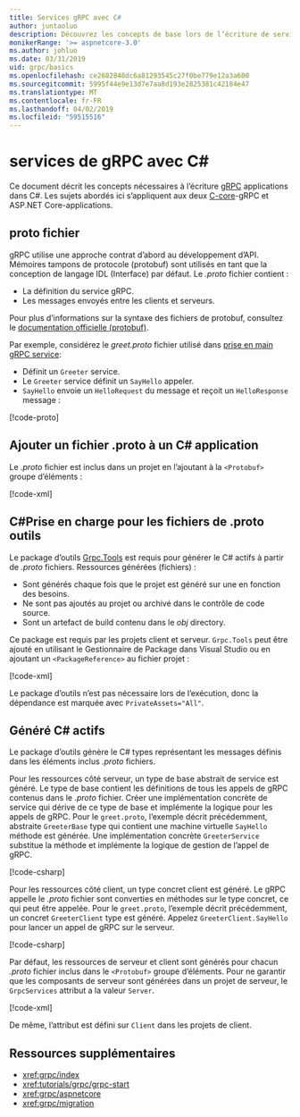 ```yaml
---
title: Services gRPC avec C#
author: juntaoluo
description: Découvrez les concepts de base lors de l’écriture de services gRPC avec C#.
monikerRange: '>= aspnetcore-3.0'
ms.author: johluo
ms.date: 03/31/2019
uid: grpc/basics
ms.openlocfilehash: ce2682848dc6a81293545c27f0be779e12a3a600
ms.sourcegitcommit: 5995f44e9e13d7e7aa8d193e2825381c42184e47
ms.translationtype: MT
ms.contentlocale: fr-FR
ms.lasthandoff: 04/02/2019
ms.locfileid: "59515516"
---
```

# <a name="grpc-services-with-c"></a>services de gRPC avec C\#

Ce document décrit les concepts nécessaires à l’écriture [gRPC](https://grpc.io/docs/guides/) applications dans C#. Les sujets abordés ici s’appliquent aux deux [C-core](https://grpc.io/blog/grpc-stacks)-gRPC et ASP.NET Core-applications.

## <a name="proto-file"></a>proto fichier

gRPC utilise une approche contrat d’abord au développement d’API. Mémoires tampons de protocole (protobuf) sont utilisés en tant que la conception de langage IDL (Interface) par défaut. Le *.proto* fichier contient :

* La définition du service gRPC.
* Les messages envoyés entre les clients et serveurs.

Pour plus d’informations sur la syntaxe des fichiers de protobuf, consultez le [documentation officielle (protobuf)](https://developers.google.com/protocol-buffers/docs/proto3).

Par exemple, considérez le *greet.proto* fichier utilisé dans [prise en main gRPC service](xref:tutorials/grpc/grpc-start):

* Définit un `Greeter` service.
* Le `Greeter` service définit un `SayHello` appeler.
* `SayHello` envoie un `HelloRequest` du message et reçoit un `HelloResponse` message :

[!code-proto[](~/tutorials/grpc/grpc-start/samples/GrpcStart/Protos/greet.proto)]

## <a name="add-a-proto-file-to-a-c-app"></a>Ajouter un fichier .proto à un C\# application

Le *.proto* fichier est inclus dans un projet en l’ajoutant à la `<Protobuf>` groupe d’éléments :

[!code-xml[](~/tutorials/grpc/grpc-start/samples/GrpcStart/GrpcGreeter.Server/GrpcGreeter.Server.csproj?highlight=2&range=7-10)]

## <a name="c-tooling-support-for-proto-files"></a>C#Prise en charge pour les fichiers de .proto outils

Le package d’outils [Grpc.Tools](https://www.nuget.org/packages/Grpc.Tools/) est requis pour générer le C# actifs à partir de *.proto* fichiers. Ressources générées (fichiers) :

* Sont générés chaque fois que le projet est généré sur une en fonction des besoins.
* Ne sont pas ajoutés au projet ou archivé dans le contrôle de code source.
* Sont un artefact de build contenu dans le *obj* directory.

Ce package est requis par les projets client et serveur. `Grpc.Tools` peut être ajouté en utilisant le Gestionnaire de Package dans Visual Studio ou en ajoutant un `<PackageReference>` au fichier projet :

[!code-xml[](~/tutorials/grpc/grpc-start/samples/GrpcStart/GrpcGreeter.Server/GrpcGreeter.Server.csproj?highlight=1&range=16)]

Le package d’outils n’est pas nécessaire lors de l’exécution, donc la dépendance est marquée avec `PrivateAssets="All"`.

## <a name="generated-c-assets"></a>Généré C# actifs

Le package d’outils génère le C# types représentant les messages définis dans les éléments inclus *.proto* fichiers.

Pour les ressources côté serveur, un type de base abstrait de service est généré. Le type de base contient les définitions de tous les appels de gRPC contenus dans le *.proto* fichier. Créer une implémentation concrète de service qui dérive de ce type de base et implémente la logique pour les appels de gRPC. Pour le `greet.proto`, l’exemple décrit précédemment, abstraite `GreeterBase` type qui contient une machine virtuelle `SayHello` méthode est générée. Une implémentation concrète `GreeterService` substitue la méthode et implémente la logique de gestion de l’appel de gRPC.

[!code-csharp[](~/tutorials/grpc/grpc-start/samples/GrpcStart/GrpcGreeter.Server/Services/GreeterService.cs?name=snippet)]

Pour les ressources côté client, un type concret client est généré. Le gRPC appelle le *.proto* fichier sont converties en méthodes sur le type concret, ce qui peut être appelée. Pour le `greet.proto`, l’exemple décrit précédemment, un concret `GreeterClient` type est généré. Appelez `GreeterClient.SayHello` pour lancer un appel de gRPC sur le serveur.

[!code-csharp[](~/tutorials/grpc/grpc-start/samples/GrpcStart/GrpcGreeter.Client/Program.cs?highlight=9-11&name=snippet)]

Par défaut, les ressources de serveur et client sont générés pour chacun *.proto* fichier inclus dans le `<Protobuf>` groupe d’éléments. Pour ne garantir que les composants de serveur sont générées dans un projet de serveur, le `GrpcServices` attribut a la valeur `Server`.

[!code-xml[](~/tutorials/grpc/grpc-start/samples/GrpcStart/GrpcGreeter.Server/GrpcGreeter.Server.csproj?highlight=2&range=7-10)]

De même, l’attribut est défini sur `Client` dans les projets de client.

## <a name="additional-resources"></a>Ressources supplémentaires

* <xref:grpc/index>
* <xref:tutorials/grpc/grpc-start>
* <xref:grpc/aspnetcore>
* <xref:grpc/migration>
